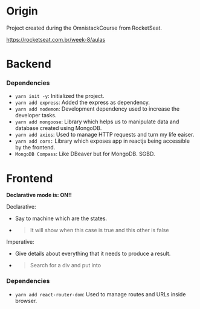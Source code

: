 # Origin
Project created during the OmnistackCourse from RocketSeat.

https://rocketseat.com.br/week-8/aulas

# Backend

### Dependencies
- `yarn init -y`: Initialized the project.
- `yarn add express`: Added the express as dependency.
- `yarn add nodemon`: Development dependency used to increase the developer tasks.
- `yarn add mongoose`: Library which helps us to manipulate data and database created using MongoDB.
- `yarn add axios`: Used to manage HTTP requests and turn my life eaiser.
- `yarn add cors:` Library which exposes app in reactjs being accessible by the frontend.
- `MongoDB Compass`: Like DBeaver but for MongoDB. SGBD.


# Frontend
**Declarative mode is: ON!!**

Declarative: 
- Say to machine which are the states.
- > It will show when this case is true and this other is false

Imperative: 
- Give details about everything that it needs to produce a result.
- > Search for a div and put into <body>

### Dependencies
- `yarn add react-router-dom`: Used to manage routes and URLs inside browser.
